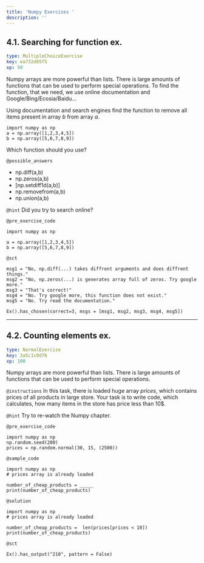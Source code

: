 ```yaml
---
title: 'Numpy Exercises '
description: ''
---
```


## 4.1. Searching for function ex.

```yaml
type: MultipleChoiceExercise
key: ea732d05f5
xp: 50
```

Numpy arrays are more powerful than lists. There is large amounts of functions that can be used to perform special operations. To find the function, that we need, we use online documentation and Google/Bing/Ecosia/Baidu... 

Using documentation and search engines find the function to remove all items present in array _b_ from array _a_.
```
import numpy as np
a = np.array([1,2,3,4,5])
b = np.array([5,6,7,8,9])
```
Which function should you use?

`@possible_answers`
- np.diff(a,b)
- np.zeros(a,b)
- [np.setdiff1d(a,b)]
- np.removefrom(a,b)
- np.union(a,b)

`@hint`
Did you try to search online?

`@pre_exercise_code`
```{python}
import numpy as np

a = np.array([1,2,3,4,5])
b = np.array([5,6,7,8,9])
```

`@sct`
```{python}
msg1 = "No, np.diff(...) takes diffrent arguments and does diffrent things."
msg2 = "No, np.zeros(...) is generates array full of zeros. Try google more."
msg3 = "That's correct!"
msg4 = "No. Try google more, this function does not exist."
msg5 = "No. Try read the documentation."

Ex().has_chosen(correct=3, msgs = [msg1, msg2, msg3, msg4, msg5])
```

---

## 4.2. Counting elements ex.

```yaml
type: NormalExercise
key: 3a5c1c0d76
xp: 100
```

Numpy arrays are more powerful than lists. There is large amounts of functions that can be used to perform special operations.

`@instructions`
In this task, there is loaded huge array _prices_, which contains prices of all products in large store. Your task is to write code, which calculates, how many items in the store has price less than 10$.

`@hint`
Try to re-watch the Numpy chapter.

`@pre_exercise_code`
```{python}
import numpy as np
np.random.seed(200)
prices = np.random.normal(30, 15, (2500))
```

`@sample_code`
```{python}
import numpy as np
# prices array is already loaded

number_of_cheap_products = _____
print(number_of_cheap_products)

```

`@solution`
```{python}
import numpy as np
# prices array is already loaded

number_of_cheap_products =  len(prices[prices < 10])
print(number_of_cheap_products)
```

`@sct`
```{python}
Ex().has_output("210", pattern = False)
```
